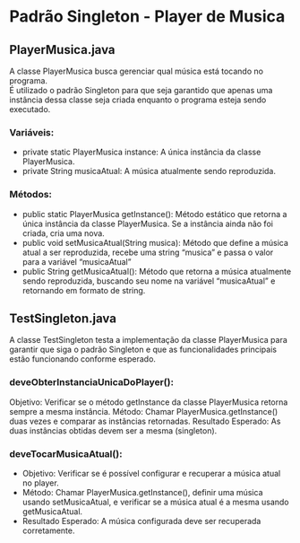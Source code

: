 # Padrão Singleton - Player de Musica
## PlayerMusica.java
  A classe PlayerMusica busca gerenciar qual música está tocando no programa.  
  É utilizado o padrão Singleton para que seja garantido que apenas uma instância dessa classe seja criada enquanto o programa esteja sendo executado.

### Variáveis:
  - private static PlayerMusica instance: A única instância da classe PlayerMusica.
  - private String musicaAtual: A música atualmente sendo reproduzida.

### Métodos:
  - public static PlayerMusica getInstance(): Método estático que retorna a única instância da classe PlayerMusica. Se a instância ainda não foi criada, cria uma nova.
  - public void setMusicaAtual(String musica): Método que define a música atual a ser reproduzida, recebe uma string “musica” e passa o valor para a variável “musicaAtual”
  - public String getMusicaAtual(): Método que retorna a música atualmente sendo reproduzida, buscando seu nome na variável “musicaAtual” e retornando em formato de string.

## TestSingleton.java
  A classe TestSingleton testa a implementação da classe PlayerMusica para garantir que siga o padrão Singleton e que as funcionalidades principais estão funcionando conforme esperado.

### deveObterInstanciaUnicaDoPlayer(): 
Objetivo: Verificar se o método getInstance da classe PlayerMusica retorna sempre a mesma instância.
Método: Chamar PlayerMusica.getInstance() duas vezes e comparar as instâncias retornadas.
Resultado Esperado: As duas instâncias obtidas devem ser a mesma (singleton).

### deveTocarMusicaAtual():
  - Objetivo: Verificar se é possível configurar e recuperar a música atual no player.
  - Método: Chamar PlayerMusica.getInstance(), definir uma música usando setMusicaAtual, e verificar se a música atual é a mesma usando getMusicaAtual.
  - Resultado Esperado: A música configurada deve ser recuperada corretamente.

